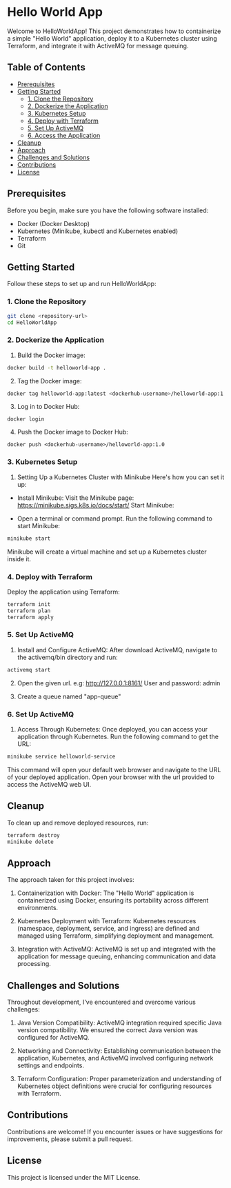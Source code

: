 # Hello World App

Welcome to HelloWorldApp! This project demonstrates how to containerize a simple "Hello World" application, deploy it to a Kubernetes cluster using Terraform, and integrate it with ActiveMQ for message queuing.

## Table of Contents

- [Prerequisites](#prerequisites)
- [Getting Started](#getting-started)
  - [1. Clone the Repository](#1-clone-the-repository)
  - [2. Dockerize the Application](#2-dockerize-the-application)
  - [3. Kubernetes Setup](#3-kubernetes-setup)
  - [4. Deploy with Terraform](#4-deploy-with-terraform)
  - [5. Set Up ActiveMQ](#5-set-up-activemq)
  - [6. Access the Application](#6-access-the-application)
- [Cleanup](#cleanup)
- [Approach](#approach)
- [Challenges and Solutions](#challenges-and-solutions)
- [Contributions](#contributions)
- [License](#license)

## Prerequisites

Before you begin, make sure you have the following software installed:

- Docker (Docker Desktop)
- Kubernetes (Minikube, kubectl and Kubernetes enabled)
- Terraform
- Git

## Getting Started

Follow these steps to set up and run HelloWorldApp:

### 1. Clone the Repository

```sh
git clone <repository-url>
cd HelloWorldApp
```

### 2. Dockerize the Application
1. Build the Docker image:
```sh
docker build -t helloworld-app .
```
2. Tag the Docker image:
```sh
docker tag helloworld-app:latest <dockerhub-username>/helloworld-app:1.0
```

3. Log in to Docker Hub:
```
docker login
```

4. Push the Docker image to Docker Hub:
```
docker push <dockerhub-username>/helloworld-app:1.0
```

### 3. Kubernetes Setup
1. Setting Up a Kubernetes Cluster with Minikube
Here's how you can set it up:

- Install Minikube: Visit the Minikube page: https://minikube.sigs.k8s.io/docs/start/
Start Minikube:

- Open a terminal or command prompt.
Run the following command to start Minikube:
```sh
minikube start
```
Minikube will create a virtual machine and set up a Kubernetes cluster inside it.

### 4. Deploy with Terraform
Deploy the application using Terraform:
```sh
terraform init
terraform plan
terraform apply
```

### 5. Set Up ActiveMQ
1. Install and Configure ActiveMQ:
After download ActiveMQ, navigate to the activemq/bin directory and run:
```sh
activemq start
```
2. Open the given url. e.g: http://127.0.0.1:8161/
User and password: admin

3. Create a queue named "app-queue"

### 6. Set Up ActiveMQ

1. Access Through Kubernetes: Once deployed, you can access your application through Kubernetes. Run the following command to get the URL:
```sh
minikube service helloworld-service
```

This command will open your default web browser and navigate to the URL of your deployed application.
Open your browser with the url provided to access the ActiveMQ web UI.

## Cleanup
To clean up and remove deployed resources, run:
```sh
terraform destroy
minikube delete
```

## Approach
The approach taken for this project involves:

1. Containerization with Docker: The "Hello World" application is containerized using Docker, ensuring its portability across different environments.

2. Kubernetes Deployment with Terraform: Kubernetes resources (namespace, deployment, service, and ingress) are defined and managed using Terraform, simplifying deployment and management.

3. Integration with ActiveMQ: ActiveMQ is set up and integrated with the application for message queuing, enhancing communication and data processing.

## Challenges and Solutions
Throughout development, I've encountered and overcome various challenges:

1. Java Version Compatibility: ActiveMQ integration required specific Java version compatibility. We ensured the correct Java version was configured for ActiveMQ.

2. Networking and Connectivity: Establishing communication between the application, Kubernetes, and ActiveMQ involved configuring network settings and endpoints.

3. Terraform Configuration: Proper parameterization and understanding of Kubernetes object definitions were crucial for configuring resources with Terraform.

## Contributions
Contributions are welcome! If you encounter issues or have suggestions for improvements, please submit a pull request.

## License
This project is licensed under the MIT License.
